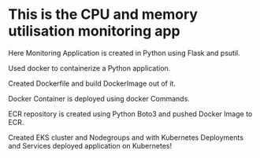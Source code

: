 # This is the CPU and memory utilisation monitoring app
Here Monitoring Application is created in Python using Flask and psutil.

Used docker to containerize a Python application.

Created Dockerfile and build DockerImage out of it.

Docker Container is deployed using docker Commands.

ECR repository is created using Python Boto3 and pushed Docker Image to ECR.

Created EKS cluster and Nodegroups and with Kubernetes Deployments and Services deployed application on Kubernetes!
